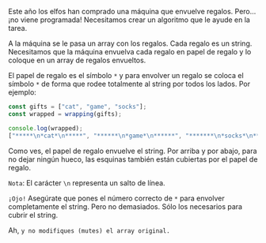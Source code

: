 Este año los elfos han comprado una máquina que envuelve regalos. Pero… ¡no viene programada! Necesitamos crear un algoritmo que le ayude en la tarea.

A la máquina se le pasa un array con los regalos. Cada regalo es un string. Necesitamos que la máquina envuelva cada regalo en papel de regalo y lo coloque en un array de regalos envueltos.

El papel de regalo es el símbolo `*` y para envolver un regalo se coloca el símbolo `*` de forma que rodee totalmente al string por todos los lados. Por ejemplo:

```js
const gifts = ["cat", "game", "socks"];
const wrapped = wrapping(gifts);

console.log(wrapped);
["*****\n*cat*\n*****", "******\n*game*\n******", "*******\n*socks*\n*******"];
```

Como ves, el papel de regalo envuelve el string. Por arriba y por abajo, para no dejar ningún hueco, las esquinas también están cubiertas por el papel de regalo.

`Nota`: El carácter `\n` representa un salto de línea.

`¡Ojo!` Asegúrate que pones el número correcto de `*` para envolver completamente el string. Pero no demasiados. Sólo los necesarios para cubrir el string.

Ah, `y no modifiques (mutes) el array original.`
